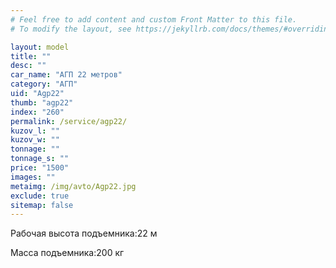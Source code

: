 ```yaml
---
# Feel free to add content and custom Front Matter to this file.
# To modify the layout, see https://jekyllrb.com/docs/themes/#overriding-theme-defaults

layout: model
title: ""
desc: ""
car_name: "АГП 22 метров"
category: "АГП"
uid: "Agp22"
thumb: "agp22"
index: "260"
permalink: /service/agp22/
kuzov_l: ""
kuzov_w: ""
tonnage: ""
tonnage_s: ""
price: "1500"
images: ""
metaimg: /img/avto/Agp22.jpg
exclude: true
sitemap: false
---
```


<span>Рабочая высота подъемника:</span><span>22 м  </span>

<span>Масса подъемника:</span><span>200 кг</span>

